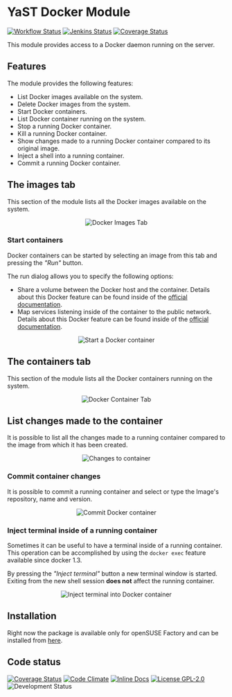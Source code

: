 # YaST Docker Module

[![Workflow Status](https://github.com/yast/yast-docker/workflows/CI/badge.svg?branch=master)](
https://github.com/yast/yast-docker/actions?query=branch%3Amaster)
[![Jenkins Status](https://ci.opensuse.org/buildStatus/icon?job=yast-yast-docker-master)](
https://ci.opensuse.org/view/Yast/job/yast-yast-docker-master/)
[![Coverage Status](https://coveralls.io/repos/github/yast/yast-docker/badge.svg?branch=master)](
https://coveralls.io/github/yast/yast-docker?branch=master)

This module provides access to a Docker daemon running on the server.

## Features

The module provides the following features:

  * List Docker images available on the system.
  * Delete Docker images from the system.
  * Start Docker containers.
  * List Docker container running on the system.
  * Stop a running Docker container.
  * Kill a running Docker container.
  * Show changes made to a running Docker container compared to its original
    image.
  * Inject a shell into a running container.
  * Commit a running Docker container.

## The images tab

This section of the module lists all the Docker images available on the system.

<p align="center">
  <img src="doc/images_tab.png" alt="Docker Images Tab">
</p>


### Start containers

Docker containers can be started by selecting an image from this tab and pressing
the *"Run"* button.

The run dialog allows you to specify the following options:

  * Share a volume between the Docker host and the container.
    Details about this Docker feature can be found inside of the [official documentation](https://docs.docker.com/userguide/dockervolumes/#mount-a-host-directory-as-a-data-volume).
  * Map services listening inside of the container to the public network.
    Details about this Docker feature can be found inside of the [official documentation](https://docs.docker.com/installation/mac/#container-port-redirection).

<p align="center">
  <img src="doc/run_container.png" alt="Start a Docker container">
</p>


## The containers tab

This section of the module lists all the Docker containers running on the system.

<p align="center">
  <img src="doc/containers_tab.png" alt="Docker Container Tab">
</p>

## List changes made to the container

It is possible to list all the changes made to a running container compared to
the image from which it has been created.

<p align="center">
  <img src="doc/show_changes_dialog.png" alt="Changes to container">
</p>


### Commit container changes

It is possible to commit a running container and select or type the
Image's repository, name and version.

<p align="center">
  <img src="doc/commit_container.png" alt="Commit Docker container">
</p>


### Inject terminal inside of a running container

Sometimes it can be useful to have a terminal inside of a running container.
This operation can be accomplished by using the `docker exec` feature available
since docker 1.3.

By pressing the *"Inject terminal"* button a new terminal window is started.
Exiting from the new shell session **does not** affect the running
container.

<p align="center">
  <img src="doc/injected_terminal.png" alt="Inject terminal into Docker container">
</p>


## Installation

Right now the package is available only for openSUSE Factory and can be
installed from [here](http://software.opensuse.org/package/yast2-docker?search_term=yast2-docker).


## Code status

[![Coverage Status](https://coveralls.io/repos/yast/yast-docker/badge.png)](https://coveralls.io/r/yast/yast-docker)
[![Code Climate](https://codeclimate.com/github/yast/yast-docker.png)](https://codeclimate.com/github/yast/yast-docker)
[![Inline Docs](http://inch-ci.org/github/yast/yast-docker.png?branch=master)](http://inch-ci.org/github/yast/yast-docker)
[![License GPL-2.0](http://b.repl.ca/v1/license-GPL--3.0-blue.png)](http://www.gnu.org/licenses/gpl-3.0-standalone.html)
![Development Status](http://b.repl.ca/v1/status-development-yellow.png)
